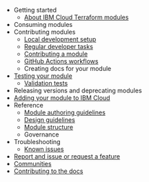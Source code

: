 - Getting started
    - [About IBM Cloud Terraform modules](README.md)
- Consuming modules
- Contributing modules
    - [Local development setup](local-dev-setup.md)
    - [Regular developer tasks](dev-maintenance.md)
    - [Contributing a module](contribute-module.md)
    - [GitHub Actions workflows](gh-actions.md)
    - Creating docs for your module
- [Testing your module](test-module.md)
    - [Validation tests](tests.md)
- Releasing versions and deprecating modules
- [Adding your module to IBM Cloud](onboard-ibm-cloud.md)
- Reference
    - [Module authoring guidelines](implementation-guidelines.md)
    - [Design guidelines](design-guidelines.md)
    - [Module structure](module-structure.md)
    - Governance
- Troubleshooting
    - [Known issues](issues.md)
- [Report and issue or request a feature](SUPPORT.md)
- [Communities](communities.md)
- [Contributing to the docs](contribute-docs.md)
